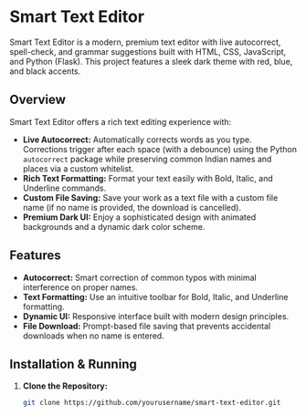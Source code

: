 # Smart Text Editor

Smart Text Editor is a modern, premium text editor with live autocorrect, spell-check, and grammar suggestions built with HTML, CSS, JavaScript, and Python (Flask). This project features a sleek dark theme with red, blue, and black accents.

## Overview

Smart Text Editor offers a rich text editing experience with:
- **Live Autocorrect:** Automatically corrects words as you type. Corrections trigger after each space (with a debounce) using the Python `autocorrect` package while preserving common Indian names and places via a custom whitelist.
- **Rich Text Formatting:** Format your text easily with Bold, Italic, and Underline commands.
- **Custom File Saving:** Save your work as a text file with a custom file name (if no name is provided, the download is cancelled).
- **Premium Dark UI:** Enjoy a sophisticated design with animated backgrounds and a dynamic dark color scheme.

## Features

- **Autocorrect:** Smart correction of common typos with minimal interference on proper names.
- **Text Formatting:** Use an intuitive toolbar for Bold, Italic, and Underline formatting.
- **Dynamic UI:** Responsive interface built with modern design principles.
- **File Download:** Prompt-based file saving that prevents accidental downloads when no name is entered.

## Installation & Running

1. **Clone the Repository:**
   ```bash
   git clone https://github.com/yourusername/smart-text-editor.git
